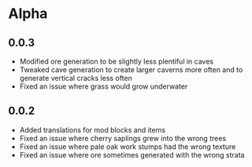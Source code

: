 # Alpha

## 0.0.3
- Modified ore generation to be slightly less plentiful in caves
- Tweaked cave generation to create larger caverns more often and to generate vertical cracks less often
- Fixed an issue where grass would grow underwater

## 0.0.2
- Added translations for mod blocks and items
- Fixed an issue where cherry saplings grew into the wrong trees
- Fixed an issue where pale oak work stumps had the wrong texture
- Fixed an issue where ore sometimes generated with the wrong strata